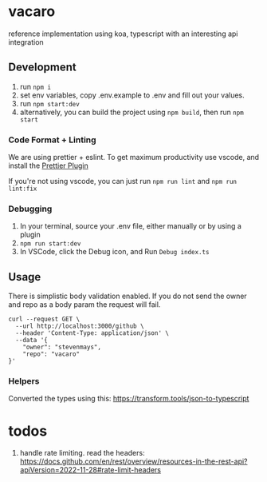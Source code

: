 # vacaro

reference implementation using koa, typescript with an interesting api integration

## Development

1. run `npm i`
1. set env variables, copy .env.example to .env and fill out your values.
1. run `npm start:dev`
1. alternatively, you can build the project using `npm build`, then run `npm start`

### Code Format + Linting

We are using prettier + eslint. To get maximum productivity use vscode, and install the [Prettier Plugin](https://marketplace.visualstudio.com/items?itemName=esbenp.prettier-vscode)

If you're not using vscode, you can just run `npm run lint` and `npm run lint:fix`

### Debugging

1. In your terminal, source your .env file, either manually or by using a plugin
1. `npm run start:dev`
1. In VSCode, click the Debug icon, and Run `Debug index.ts`

## Usage

There is simplistic body validation enabled. If you do not send the owner and repo as a body param the request will fail.

```
curl --request GET \
  --url http://localhost:3000/github \
  --header 'Content-Type: application/json' \
  --data '{
	"owner": "stevenmays",
	"repo": "vacaro"
}'
```

### Helpers

Converted the types using this: https://transform.tools/json-to-typescript

# todos

1. handle rate limiting. read the headers: https://docs.github.com/en/rest/overview/resources-in-the-rest-api?apiVersion=2022-11-28#rate-limit-headers
